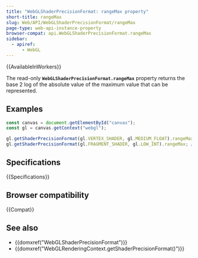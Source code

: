 ```yaml
---
title: "WebGLShaderPrecisionFormat: rangeMax property"
short-title: rangeMax
slug: Web/API/WebGLShaderPrecisionFormat/rangeMax
page-type: web-api-instance-property
browser-compat: api.WebGLShaderPrecisionFormat.rangeMax
sidebar:
  - apiref:
      - WebGL
---
```


{{AvailableInWorkers}}

The read-only **`WebGLShaderPrecisionFormat.rangeMax`** property returns the base 2 log of the absolute value of the maximum value that can be represented.

## Examples

```js
const canvas = document.getElementById("canvas");
const gl = canvas.getContext("webgl");

gl.getShaderPrecisionFormat(gl.VERTEX_SHADER, gl.MEDIUM_FLOAT).rangeMax; // 127
gl.getShaderPrecisionFormat(gl.FRAGMENT_SHADER, gl.LOW_INT).rangeMax; // 24
```

## Specifications

{{Specifications}}

## Browser compatibility

{{Compat}}

## See also

- {{domxref("WebGLShaderPrecisionFormat")}}
- {{domxref("WebGLRenderingContext.getShaderPrecisionFormat()")}}

